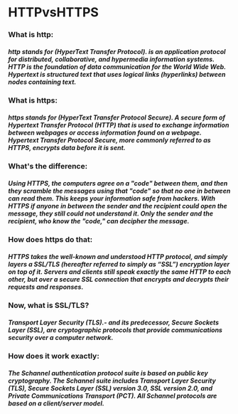 # HTTPvsHTTPS

### What is http:
##### http stands for (HyperText Transfer Protocol). is an application protocol for distributed, collaborative, and hypermedia information systems. HTTP is the foundation of data communication for the World Wide Web. Hypertext is structured text that uses logical links (hyperlinks) between nodes containing text.


### What is https:
##### https stands for (HyperText Transfer Protocol Secure). A secure form of Hypertext Transfer Protocol (HTTP) that is used to exchange information between webpages or access information found on a webpage. Hypertext Transfer Protocol Secure, more commonly referred to as HTTPS, encrypts data before it is sent.

### What's the difference:
##### Using HTTPS, the computers agree on a "code" between them, and then they scramble the messages using that "code" so that no one in between can read them. This keeps your information safe from hackers. With HTTPS if anyone in between the sender and the recipient could open the message, they still could not understand it. Only the sender and the recipient, who know the "code," can decipher the message.

### How does https do that:
##### HTTPS takes the well-known and understood HTTP protocol, and simply layers a SSL/TLS (hereafter referred to simply as “SSL”) encryption layer on top of it. Servers and clients still speak exactly the same HTTP to each other, but over a secure SSL connection that encrypts and decrypts their requests and responses.

### Now, what is SSL/TLS?
##### Transport Layer Security (TLS).- and its predecessor, Secure Sockets Layer (SSL), are cryptographic protocols that provide communications security over a computer network.

### How does it work exactly:
##### The Schannel authentication protocol suite is based on public key cryptography. The Schannel suite includes Transport Layer Security (TLS), Secure Sockets Layer (SSL) version 3.0, SSL version 2.0, and Private Communications Transport (PCT). All Schannel protocols are based on a client/server model.
